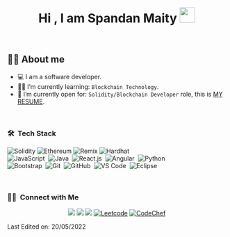 <h1 align="center">Hi , I am Spandan Maity <img src="https://media.giphy.com/media/hvRJCLFzcasrR4ia7z/giphy.gif" width="35"></h1>

<br>



## :sassy_man:  About me
- :computer: I am a software developer.
- :student: I’m currently learning: `Blockchain Technology`.
- :thinking: I’m currently open for: `Solidity/Blockchain Developer` role, this is [MY RESUME](https://drive.google.com/file/d/1KrGIFPUOp18srT9UdCkdz01A7AWbrP_a/view?usp=sharing).

<br>

### 🛠 &nbsp;Tech Stack

![Solidity](https://img.shields.io/badge/-Solidity-05122A?style=flat&logo=solidity&logoColor=2C2255)
![Ethereum](https://img.shields.io/badge/-Ethereum-05122A?style=flat&logo=ethereum&logoColor=2C2255)
![Remix](https://img.shields.io/badge/-Remix-05122A?style=flat&logo=remix-ide&logoColor=2C2255)
![Hardhat](https://img.shields.io/badge/-Hardhat-05122A?style=flat&logo=hardhat&logoColor=2C2255)\
![JavaScript](https://img.shields.io/badge/-JavaScript-05122A?style=flat&logo=javascript)&nbsp;
![Java](https://img.shields.io/badge/-Java-05122A?style=flat&logo=Java&logoColor=FFA518)&nbsp;
![React.js](https://img.shields.io/badge/-React-05122A?style=flat&logo=react)&nbsp;
![Angular](https://img.shields.io/badge/-Angular-05122A?style=flat&logo=node.js)&nbsp;
![Python](https://img.shields.io/badge/-Python-05122A?style=flat&logo=python)\
![Bootstrap](https://img.shields.io/badge/-Bootstrap-05122A?style=flat&logo=bootstrap&logoColor=563D7C)&nbsp;
![Git](https://img.shields.io/badge/-Git-05122A?style=flat&logo=git)&nbsp;
![GitHub](https://img.shields.io/badge/-GitHub-05122A?style=flat&logo=github)&nbsp;
![VS Code](https://img.shields.io/badge/-Visual%20Studio%20Code-05122A?style=flat&logo=visual-studio-code&logoColor=007ACC)&nbsp;
![Eclipse](https://img.shields.io/badge/-Eclipse-05122A?style=flat&logo=eclipse-ide&logoColor=2C2255)&nbsp;



<br/>

### 🤝🏻 &nbsp;Connect with Me

<p align="center">
<a href="https://www.adityavsingh.com"><img src="https://img.shields.io/badge/-adityavsingh.com-3423A6?style=flat&logo=Google-Chrome&logoColor=white"/></a>
<a href="linkedin.com/in/spandan-maity-19b17a171"><img src="https://img.shields.io/badge/-Spandan%20Maity-0077B5?style=flat&logo=Linkedin&logoColor=white"/></a>
<a href="mailto:spandanmaity58@gmail.com"><img src="https://img.shields.io/badge/-spandanmaity58@gmail.com-D14836?style=flat&logo=Gmail&logoColor=white"/></a>
<a href="https://leetcode.com/spandanx/"><img alt = "Leetcode" src="https://img.shields.io/badge/leetcode%20-%23FFA116.svg?style=plastic&logo=leetcode&logoColor=black" /></a>
<a href="https://www.codechef.com/users/spandanx"><img alt = "CodeChef" src="https://img.shields.io/badge/codechef-%235B4638.svg?style=plastic&logo=codechef&logoColor=white" /></a>
</p>


Last Edited on: 20/05/2022
